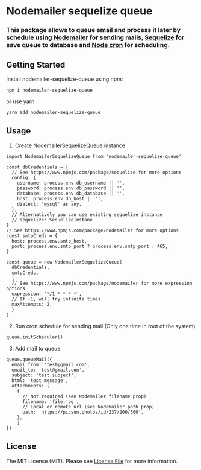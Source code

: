 # Nodemailer sequelize queue
### This package allows to queue email and process it later by schedule using [Nodemailer](https://www.npmjs.com/package/nodemailer) for sending mails, [Sequelize](https://www.npmjs.com/package/sequelize) for save queue to database and [Node cron](https://www.npmjs.com/package/sequelize) for scheduling.


## Getting Started

Install nodemailer-sequelize-queue using npm:

```console
npm i nodemailer-sequelize-queue
```
or use yarn
```console
yarn add nodemailer-sequelize-queue
```

## Usage 

1. Create NodemailerSequelizeQueue instance
```console
import NodemailerSequelizeQueue from 'nodemailer-sequelize-queue'

const dbCredentials = {
  // See https://www.npmjs.com/package/sequelize for more options
  config: {
    username: process.env.db_username || '',
    password: process.env.db_password || '',
    database: process.env.db_database || '',
    host: process.env.db_host || '',
    dialect: 'mysql' as any,
  },
  // Alternatively you can use existing sequelize instance
  // sequelize: SequelizeInstane
}
// See https://www.npmjs.com/package/nodemailer for more options
const smtpCreds = {
  host: process.env.smtp_host,
  port: process.env.smtp_port ? process.env.smtp_port : 465,
}

const queue = new NodemailerSequelizeQueue(
  dbCredentials,
  smtpCreds,
  {
  // See https://www.npmjs.com/package/nodemailer for more expression options
  expression: '*/1 * * * *',
  // If -1, will try infinite times
  maxAttempts: 2,
  }
)
```
2. Run cron schedule for sending mail (Only one time in root of the system)
```console
queue.initScheduler()
```
3. Add mail to queue
```console
queue.queueMail({
  email_from: 'test@gmail.com',
  email_to: 'test@gmail.com',
  subject: 'test subject',
  html: 'test message',
  attachments: [
    {
      // Not required (see Nodemailer filename prop)
      filename: 'file.jpg',
      // Local or remote url (see Nodemailer path prop)
      path: 'https://picsum.photos/id/237/200/300',
    },
    ]
})
```

## License

The MIT License (MIT). Please see [License File](https://github.com/alexchernishov/nodemailer-sequelize-queue/blob/master/LICENSE) for more information.
